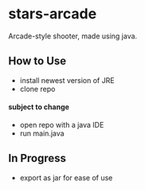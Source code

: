 # stars-arcade
Arcade-style shooter, made using java.

## How to Use
- install newest version of JRE
- clone repo
#### **subject to change**
- open repo with a java IDE
- run main.java

## In Progress
- export as jar for ease of use
